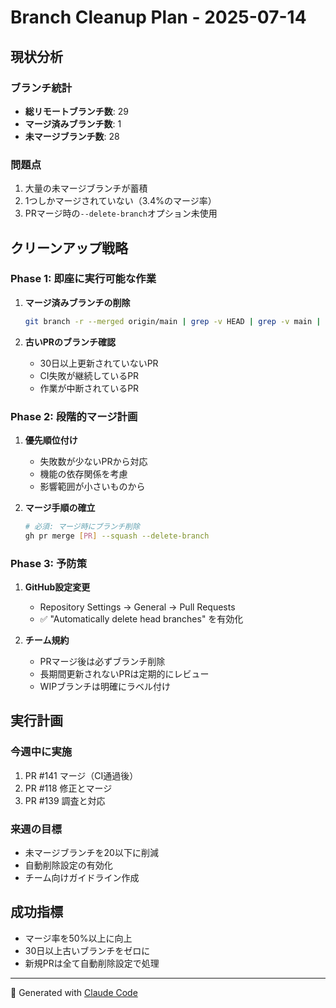 # Branch Cleanup Plan - 2025-07-14

## 現状分析

### ブランチ統計
- **総リモートブランチ数**: 29
- **マージ済みブランチ数**: 1
- **未マージブランチ数**: 28

### 問題点
1. 大量の未マージブランチが蓄積
2. 1つしかマージされていない（3.4%のマージ率）
3. PRマージ時の`--delete-branch`オプション未使用

## クリーンアップ戦略

### Phase 1: 即座に実行可能な作業
1. **マージ済みブランチの削除**
   ```bash
   git branch -r --merged origin/main | grep -v HEAD | grep -v main | xargs -I {} git push origin --delete {}
   ```

2. **古いPRのブランチ確認**
   - 30日以上更新されていないPR
   - CI失敗が継続しているPR
   - 作業が中断されているPR

### Phase 2: 段階的マージ計画
1. **優先順位付け**
   - 失敗数が少ないPRから対応
   - 機能の依存関係を考慮
   - 影響範囲が小さいものから

2. **マージ手順の確立**
   ```bash
   # 必須: マージ時にブランチ削除
   gh pr merge [PR] --squash --delete-branch
   ```

### Phase 3: 予防策
1. **GitHub設定変更**
   - Repository Settings → General → Pull Requests
   - ✅ "Automatically delete head branches" を有効化

2. **チーム規約**
   - PRマージ後は必ずブランチ削除
   - 長期間更新されないPRは定期的にレビュー
   - WIPブランチは明確にラベル付け

## 実行計画

### 今週中に実施
1. PR #141 マージ（CI通過後）
2. PR #118 修正とマージ
3. PR #139 調査と対応

### 来週の目標
- 未マージブランチを20以下に削減
- 自動削除設定の有効化
- チーム向けガイドライン作成

## 成功指標
- マージ率を50%以上に向上
- 30日以上古いブランチをゼロに
- 新規PRは全て自動削除設定で処理

---
🤖 Generated with [Claude Code](https://claude.ai/code)